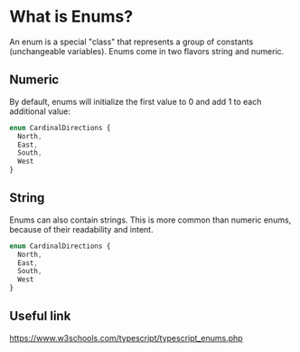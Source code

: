 # What is Enums?
An enum is a special "class" that represents a group of constants (unchangeable variables).
Enums come in two flavors string and numeric. 

## Numeric 
By default, enums will initialize the first value to 0 and add 1 to each additional value:
```typescript
enum CardinalDirections {
  North,
  East,
  South,
  West
}
```

## String
Enums can also contain strings. This is more common than numeric enums, because of their readability and intent.

```typescript
enum CardinalDirections {
  North,
  East,
  South,
  West
}
```



## Useful link
https://www.w3schools.com/typescript/typescript_enums.php

